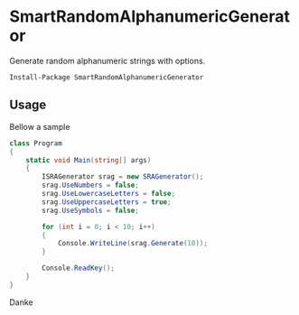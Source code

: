 # SmartRandomAlphanumericGenerator  
Generate random alphanumeric strings with options.  
  
```
Install-Package SmartRandomAlphanumericGenerator
```  

## Usage

Bellow a sample  

```csharp
class Program
{
    static void Main(string[] args)
    {
        ISRAGenerator srag = new SRAGenerator();
        srag.UseNumbers = false;
        srag.UseLowercaseLetters = false;
        srag.UseUppercaseLetters = true;
        srag.UseSymbols = false;

        for (int i = 0; i < 10; i++)
        {
            Console.WriteLine(srag.Generate(10));
        }

        Console.ReadKey();
    }
}
```
  
Danke   